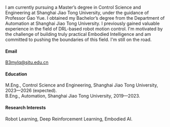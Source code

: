 

<!-- [![senli1073](https://img.shields.io/badge/senli1073-github-blue?logo=github)](https://github.com/senli1073) -->

I am currently pursuing a Master’s degree in Control Science and Engineering at Shanghai Jiao Tong University, under the guidance of Professor Gao Yue. I obtained my Bachelor’s degree from the Department of Automation at Shanghai Jiao Tong University. I previously gained valuable experience in the field of DRL-based robot motion control. I'm motivated by the challenge of building truly practical Embodied Intelligence and am committed to pushing the boundaries of this field. I'm still on the road.

#### Email
B3mylq@sjtu.edu.cn

#### Education
M.Eng., Control Science and Engineering, Shanghai Jiao Tong University, 2023—2026 (expected).\
B.Eng., Automation, Shanghai Jiao Tong University, 2019—2023.

#### Research Interests
Robot Learning, Deep Reinforcement Learning, Embodied AI.

